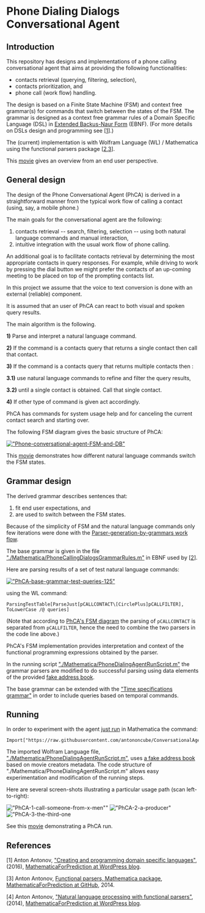 # Phone Dialing Dialogs Conversational Agent

## Introduction

This repository has designs and implementations of a phone calling conversational agent that aims at
providing the following functionalities: 
- contacts retrieval (querying, filtering, selection), 
- contacts prioritization, and 
- phone call (work flow) handling.

The design is based on a Finite State Machine (FSM) and context free grammar(s) for commands 
that switch between the states of the FSM. 
The grammar is designed as a context free grammar rules of a Domain Specific Language (DSL) in 
[Extended Backus-Naur Form](https://en.wikipedia.org/wiki/Extended_Backus–Naur_form) (EBNF). (For more details on DSLs design and programming see 
\[[1](https://mathematicaforprediction.wordpress.com/2016/03/22/creating-and-programming-dsls/)\].)

The (current) implementation is with Wolfram Language (WL) / Mathematica using the functional parsers package 
\[[2](https://github.com/antononcube/MathematicaForPrediction/blob/master/FunctionalParsers.m),[3](https://mathematicaforprediction.wordpress.com/2014/02/13/natural-language-processing-with-functional-parsers/)\].

This [movie](https://youtu.be/1sQgD9Kn0TQ) gives an overview from an end user perspective.

## General design

The design of the Phone Conversational Agent (PhCA) is derived in a straightforward manner from 
the typical work flow of calling a contact (using, say, a mobile phone.)

The main goals for the conversational agent are the following:

1. contacts retrieval -- search, filtering, selection -- using both natural language commands and manual interaction,
2. intuitive integration with the usual work flow of phone calling.

An additional goal is to facilitate contacts retrieval by determining the most appropriate contacts in query responses. 
For example, while driving to work by pressing the dial button we might prefer the contacts of an up-coming meeting 
to be placed on top of the prompting contacts list.

In this project we assume that the voice to text conversion is done with an external (reliable) component.

It is assumed that an user of PhCA can react to both visual and spoken query results. 

The main algorithm is the following.

**1)** Parse and interpret a natural language command.

**2)** If the command is a contacts query that returns a single contact then call that contact.

**3)** If the command is a contacts query that returns multiple contacts then :

**3.1)** use natural language commands to refine and filter the query results,

**3.2)** until a single contact is obtained. Call that single contact.

**4)** If other type of command is given act accordingly.

PhCA has commands for system usage help and for canceling the current contact search and starting over.

The following FSM diagram gives the basic structure of PhCA:

[!["Phone-conversational-agent-FSM-and-DB"](http://imgur.com/v7vCkRrl.jpg)](http://imgur.com/v7vCkRr.jpg)


This [movie](https://youtu.be/1sQgD9Kn0TQ) demonstrates how different natural language commands switch the 
FSM states.

## Grammar design
 
 The derived grammar describes sentences that:
 1. fit end user expectations, and
 2. are used to switch between the FSM states.
 
 Because of the simplicity of FSM and the natural language commands only few iterations were done with the 
 [Parser-generation-by-grammars work flow](https://github.com/antononcube/ConversationalAgents/blob/master/ConceptualDiagrams/Parser-generation-by-grammars-workflow.pdf). 
 
 The base grammar is given in the file ["./Mathematica/PhoneCallingDialogsGrammarRules.m"](https://github.com/antononcube/ConversationalAgents/blob/master/Projects/PhoneDialingDialogsAgent/Mathematica/PhoneCallingDialogsGrammarRules.m)
 in EBNF used by \[[2](https://github.com/antononcube/MathematicaForPrediction/blob/master/FunctionalParsers.m)\].
 
 Here are parsing results of a set of test natural language commands:
 
 [!["PhCA-base-grammar-test-queries-125"](http://imgur.com/xTcBbbQl.png)](http://imgur.com/xTcBbbQ.png)

 using the WL command:
 
    ParsingTestTable[ParseJust[pCALLCONTACT\[CirclePlus]pCALLFILTER], ToLowerCase /@ queries]
     
 (Note that according to [PhCA's FSM diagram](http://imgur.com/v7vCkRr.jpg) the parsing of `pCALLCONTACT` 
 is separated from `pCALLFILTER`, hence the need to combine the two parsers in the code line above.)
     
 PhCA's FSM implementation provides interpretation and context of the functional programming expressions
 obtained by the parser.
      
 In the running script ["./Mathematica/PhoneDialingAgentRunScript.m"](https://github.com/antononcube/ConversationalAgents/blob/master/Projects/PhoneDialingDialogsAgent/Mathematica/PhoneDialingAgentRunScript.m) 
 the grammar parsers are modified to do successful parsing using data elements of 
 the provided [fake address book](https://github.com/antononcube/ConversationalAgents/blob/master/Projects/PhoneDialingDialogsAgent/Mathematica/AddressBookByMovieRecords.m).

 The base grammar can be extended with the ["Time specifications grammar"](https://github.com/antononcube/MathematicaForPrediction/blob/master/EBNF/TimeSpecificationsGrammar.ebnf)
 in order to include queries based on temporal commands.
 
## Running
 
 In order to experiment with the agent [just run](https://youtu.be/1sQgD9Kn0TQ) in Mathematica the command:
 
    Import["https://raw.githubusercontent.com/antononcube/ConversationalAgents/master/Projects/PhoneDialingDialogsAgent/Mathematica/PhoneDialingAgentRunScript.m"]
 
 The imported Wolfram Language file, ["./Mathematica/PhoneDialingAgentRunScript.m"](https://github.com/antononcube/ConversationalAgents/blob/master/Projects/PhoneDialingDialogsAgent/Mathematica/PhoneDialingAgentRunScript.m), 
 uses [a fake address book](https://github.com/antononcube/ConversationalAgents/blob/master/Projects/PhoneDialingDialogsAgent/Mathematica/AddressBookByMovieRecords.m) 
 based on movie creators metadata. The code structure of "./Mathematica/PhoneDialingAgentRunScript.m" allows easy
 experimentation and modification of the running steps.
 
 Here are several screen-shots illustrating a particular usage path (scan left-to-right):
 
 !["PhCA-1-call-someone-from-x-men""](http://i.imgur.com/ERavkTzm.png)
 !["PhCA-2-a-producer"](http://imgur.com/B2d2HDRm.png)
 !["PhCA-3-the-third-one](http://imgur.com/mWKNbVom.png)
 
 See this [movie](https://youtu.be/1sQgD9Kn0TQ) demonstrating a PhCA run.
  
## References

[1] Anton Antonov, ["Creating and programming domain specific languages"](https://mathematicaforprediction.wordpress.com/2016/03/22/creating-and-programming-dsls/), 
(2016), [MathematicaForPrediction at WordPress blog](https://mathematicaforprediction.wordpress.com). 

[3] Anton Antonov, [Functional parsers, Mathematica package](https://github.com/antononcube/MathematicaForPrediction/blob/master/FunctionalParsers.m), 
[MathematicaForPrediction at GitHub](ttps://github.com/antononcube/MathematicaForPrediction), 2014. 

[4] Anton Antonov, ["Natural language processing with functional parsers"](https://mathematicaforprediction.wordpress.com/2014/02/13/natural-language-processing-with-functional-parsers/), (2014), 
[MathematicaForPrediction at WordPress blog](https://mathematicaforprediction.wordpress.com). 
